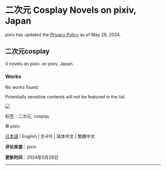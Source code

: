 # 二次元 Cosplay Novels on pixiv, Japan

pixiv has updated the [Privacy Policy](https://policies.pixiv.net/en/privacy_policy.html) as of May 28, 2024.

## 二次元cosplay

0 novels on pixiv. on pixiv, Japan.

### Works

No works found.

Potentially sensitive contents will not be featured in the list.

![](https://source.pixiv.net/www/js/build/52cb818775291331.svg)

标签：二次元, cosplay

© pixiv

[日本語](https://www.pixiv.net/en/tags/%E4%BA%8C%E6%AC%A1%E5%85%83cosplay/novels) | English | 한국어 | 简体中文 | 繁體中文

**评论来源**：pixiv

**更新时间**：2024年5月28日

---